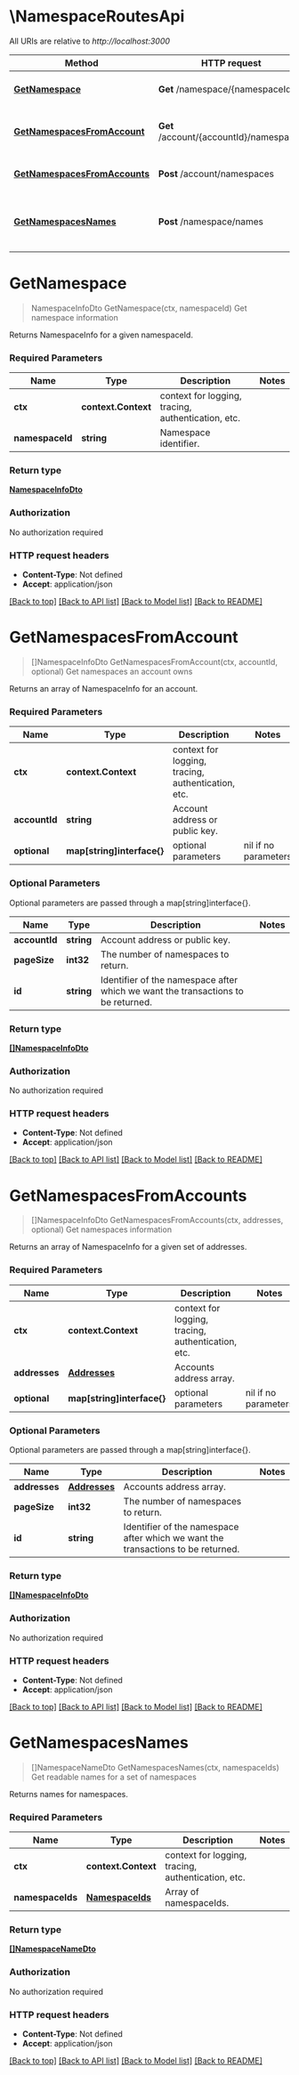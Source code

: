 # \NamespaceRoutesApi

All URIs are relative to *http://localhost:3000*

Method | HTTP request | Description
------------- | ------------- | -------------
[**GetNamespace**](NamespaceRoutesApi.md#GetNamespace) | **Get** /namespace/{namespaceId} | Get namespace information
[**GetNamespacesFromAccount**](NamespaceRoutesApi.md#GetNamespacesFromAccount) | **Get** /account/{accountId}/namespaces | Get namespaces an account owns
[**GetNamespacesFromAccounts**](NamespaceRoutesApi.md#GetNamespacesFromAccounts) | **Post** /account/namespaces | Get namespaces information
[**GetNamespacesNames**](NamespaceRoutesApi.md#GetNamespacesNames) | **Post** /namespace/names | Get readable names for a set of namespaces


# **GetNamespace**
> NamespaceInfoDto GetNamespace(ctx, namespaceId)
Get namespace information

Returns NamespaceInfo for a given namespaceId.

### Required Parameters

Name | Type | Description  | Notes
------------- | ------------- | ------------- | -------------
 **ctx** | **context.Context** | context for logging, tracing, authentication, etc.
  **namespaceId** | **string**| Namespace identifier. | 

### Return type

[**NamespaceInfoDto**](NamespaceInfoDto.md)

### Authorization

No authorization required

### HTTP request headers

 - **Content-Type**: Not defined
 - **Accept**: application/json

[[Back to top]](#) [[Back to API list]](../README.md#documentation-for-api-endpoints) [[Back to Model list]](../README.md#documentation-for-models) [[Back to README]](../README.md)

# **GetNamespacesFromAccount**
> []NamespaceInfoDto GetNamespacesFromAccount(ctx, accountId, optional)
Get namespaces an account owns

Returns an array of NamespaceInfo for an account.

### Required Parameters

Name | Type | Description  | Notes
------------- | ------------- | ------------- | -------------
 **ctx** | **context.Context** | context for logging, tracing, authentication, etc.
  **accountId** | **string**| Account address or public key. | 
 **optional** | **map[string]interface{}** | optional parameters | nil if no parameters

### Optional Parameters
Optional parameters are passed through a map[string]interface{}.

Name | Type | Description  | Notes
------------- | ------------- | ------------- | -------------
 **accountId** | **string**| Account address or public key. | 
 **pageSize** | **int32**| The number of namespaces to return. | 
 **id** | **string**| Identifier of the namespace after which we want the transactions to be returned. | 

### Return type

[**[]NamespaceInfoDto**](NamespaceInfoDto.md)

### Authorization

No authorization required

### HTTP request headers

 - **Content-Type**: Not defined
 - **Accept**: application/json

[[Back to top]](#) [[Back to API list]](../README.md#documentation-for-api-endpoints) [[Back to Model list]](../README.md#documentation-for-models) [[Back to README]](../README.md)

# **GetNamespacesFromAccounts**
> []NamespaceInfoDto GetNamespacesFromAccounts(ctx, addresses, optional)
Get namespaces information

Returns an array of NamespaceInfo for a given set of addresses.

### Required Parameters

Name | Type | Description  | Notes
------------- | ------------- | ------------- | -------------
 **ctx** | **context.Context** | context for logging, tracing, authentication, etc.
  **addresses** | [**Addresses**](Addresses.md)| Accounts address array. | 
 **optional** | **map[string]interface{}** | optional parameters | nil if no parameters

### Optional Parameters
Optional parameters are passed through a map[string]interface{}.

Name | Type | Description  | Notes
------------- | ------------- | ------------- | -------------
 **addresses** | [**Addresses**](Addresses.md)| Accounts address array. | 
 **pageSize** | **int32**| The number of namespaces to return. | 
 **id** | **string**| Identifier of the namespace after which we want the transactions to be returned. | 

### Return type

[**[]NamespaceInfoDto**](NamespaceInfoDto.md)

### Authorization

No authorization required

### HTTP request headers

 - **Content-Type**: Not defined
 - **Accept**: application/json

[[Back to top]](#) [[Back to API list]](../README.md#documentation-for-api-endpoints) [[Back to Model list]](../README.md#documentation-for-models) [[Back to README]](../README.md)

# **GetNamespacesNames**
> []NamespaceNameDto GetNamespacesNames(ctx, namespaceIds)
Get readable names for a set of namespaces

Returns names for namespaces.

### Required Parameters

Name | Type | Description  | Notes
------------- | ------------- | ------------- | -------------
 **ctx** | **context.Context** | context for logging, tracing, authentication, etc.
  **namespaceIds** | [**NamespaceIds**](NamespaceIds.md)| Array of namespaceIds. | 

### Return type

[**[]NamespaceNameDto**](NamespaceNameDto.md)

### Authorization

No authorization required

### HTTP request headers

 - **Content-Type**: Not defined
 - **Accept**: application/json

[[Back to top]](#) [[Back to API list]](../README.md#documentation-for-api-endpoints) [[Back to Model list]](../README.md#documentation-for-models) [[Back to README]](../README.md)

